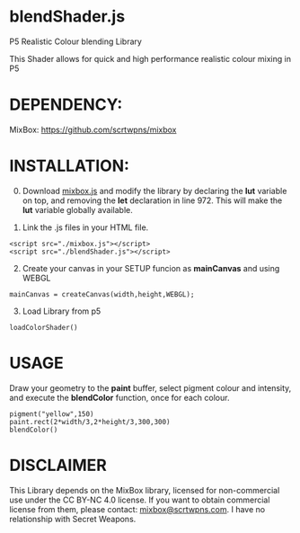 # blendShader.js
P5 Realistic Colour blending Library

This Shader allows for quick and high performance realistic colour mixing in P5

# DEPENDENCY:

MixBox: https://github.com/scrtwpns/mixbox

# INSTALLATION:

0) Download [mixbox.js](https://github.com/scrtwpns/mixbox/blob/master/javascript/mixbox.js) and modify the library by declaring the **lut** variable on top, and removing the **let** declaration in line 972. This will make the **lut** variable globally available.

1) Link the .js files in your HTML file.

```
<script src="./mixbox.js"></script>
<script src="./blendShader.js"></script>
```

2) Create your canvas in your SETUP funcion as **mainCanvas** and using WEBGL

```
mainCanvas = createCanvas(width,height,WEBGL);
```

3) Load Library from p5

```
loadColorShader()
```


# USAGE

Draw your geometry to the **paint** buffer, select pigment colour and intensity, and execute the **blendColor** function, once for each colour.

```
pigment("yellow",150)
paint.rect(2*width/3,2*height/3,300,300)
blendColor()
```


# DISCLAIMER

This Library depends on the MixBox library, licensed for non-commercial use under the CC BY-NC 4.0 license. If you want to obtain commercial license from them, please contact: mixbox@scrtwpns.com. I have no relationship with Secret Weapons.
